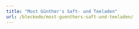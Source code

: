 ```yaml
---
title: "Most Günther's Saft- und Teeladen"
url: /bleckede/most-guenthers-saft-und-teeladen/
---
```

